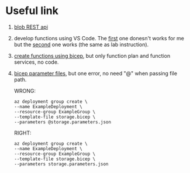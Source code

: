 # Useful link

1. [blob REST api](https://learn.microsoft.com/en-us/rest/api/storageservices/blob-service-rest-api)


2. develop functions using VS Code. The [first](https://learn.microsoft.com/en-us/azure/azure-functions/functions-develop-vs-code?tabs=csharp) one donesn't works for me but the [second](https://github.com/MicrosoftLearning/AZ-204-DevelopingSolutionsforMicrosoftAzure/blob/master/Instructions/Labs/AZ-204_lab_02.md) one works (the same as lab instruction).

3. [create functions using bicep](https://learn.microsoft.com/en-us/azure/azure-functions/functions-create-first-function-bicep?tabs=CLI), but only function plan and function services, no code.

4. [bicep parameter files](https://learn.microsoft.com/en-us/azure/azure-resource-manager/bicep/parameter-files), but one error, no need "@" when passing file path.

    WRONG:
    ```
    az deployment group create \
    --name ExampleDeployment \
    --resource-group ExampleGroup \
    --template-file storage.bicep \
    --parameters @storage.parameters.json
    ```
    RIGHT:
    ```
    az deployment group create \
    --name ExampleDeployment \
    --resource-group ExampleGroup \
    --template-file storage.bicep \
    --parameters storage.parameters.json
    ```